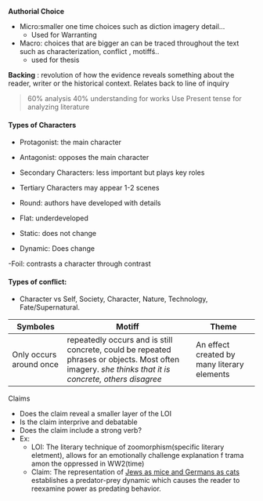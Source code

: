 **Authorial Choice**
 - Micro:smaller one time choices such as diction imagery detail...
	 - Used for Warranting
 - Macro: choices that are bigger an can be traced throughout the text such as characterization, conflict , motiffś..
	 - used for thesis

**Backing** : revolution of how the evidence reveals something about the reader, writer or the historical context. Relates back to line of inquiry
> 60% analysis 40% understanding for works
> Use Present tense for analyzing literature

#### Types of Characters
 - Protagonist: the main character 
 - Antagonist: opposes the main character 
 - Secondary Characters: less important but plays key roles
 - Tertiary Characters may appear 1-2 scenes

- Round: authors have developed with details
- Flat: underdeveloped

- Static: does not change
- Dynamic: Does change

-Foil: contrasts a character through contrast
#### Types of conflict:
- Character vs Self, Society, Character, Nature, Technology, Fate/Supernatural.

|Symboles| Motiff | Theme |
|--|--|--|
| Only occurs around once |  repeatedly occurs and is still concrete,  could be repeated phrases or objects. Most often imagery. *she thinks that it is concrete, others disagree* | An effect created by many literary elements |

Claims 
 - Does the claim reveal a smaller layer of the LOI
 - Is the claim interprive and debatable
 - Does the claim include a strong verb?
 - Ex:
	 - LOI: The literary technique of zoomorphism(specific literary eletment), allows for an emotionally challenge explanation f trama amon the oppressed in WW2(time)
	 - Claim: The representation of [Jews as mice and Germans as cats](claim) establishes a predator-prey dynamic which causes the reader to reexamine power as predating behavior.
<!--stackedit_data:
eyJoaXN0b3J5IjpbODI3NjA0OTA5LDE2MDc3NDAxMzAsLTE4ND
AyMDU3OTcsMTg0MTMzOTY4Nyw3MDc4MjAyOTBdfQ==
-->
